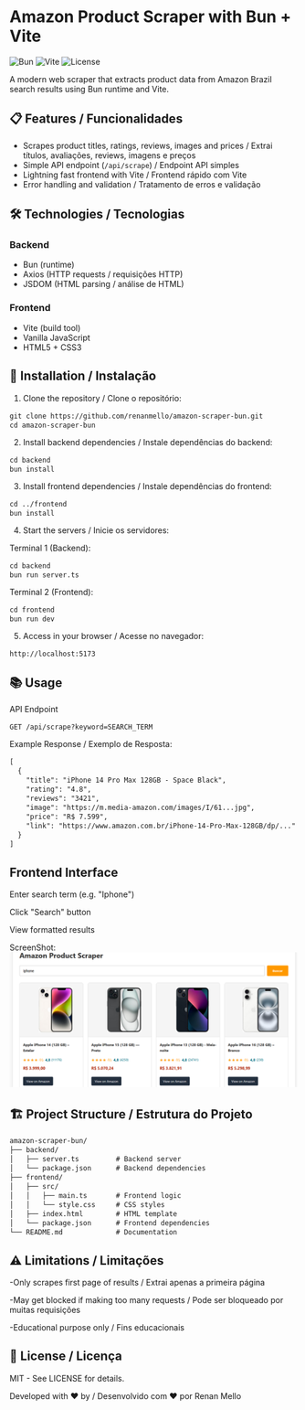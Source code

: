 # Amazon Product Scraper with Bun + Vite

![Bun](https://img.shields.io/badge/Bun-1.0-%23000000)
![Vite](https://img.shields.io/badge/Vite-4.x-%23646CFF)
![License](https://img.shields.io/badge/License-MIT-orange)

A modern web scraper that extracts product data from Amazon Brazil search results using Bun runtime and Vite.

## 📋 Features / Funcionalidades

- Scrapes product titles, ratings, reviews, images and prices / Extrai títulos, avaliações, reviews, imagens e preços
- Simple API endpoint (`/api/scrape`) / Endpoint API simples
- Lightning fast frontend with Vite / Frontend rápido com Vite
- Error handling and validation / Tratamento de erros e validação

## 🛠️ Technologies / Tecnologias

### Backend
- Bun (runtime)
- Axios (HTTP requests / requisições HTTP)
- JSDOM (HTML parsing / análise de HTML)

### Frontend
- Vite (build tool)
- Vanilla JavaScript
- HTML5 + CSS3
## 🚀 Installation / Instalação

1. Clone the repository / Clone o repositório:
```
git clone https://github.com/renanmello/amazon-scraper-bun.git
cd amazon-scraper-bun
```
2. Install backend dependencies / Instale dependências do backend:
```
cd backend
bun install
```
3. Install frontend dependencies / Instale dependências do frontend:
```
cd ../frontend
bun install
```
4. Start the servers / Inicie os servidores:

Terminal 1 (Backend):
```
cd backend
bun run server.ts
```
Terminal 2 (Frontend):
```
cd frontend
bun run dev
```

5. Access in your browser / Acesse no navegador:
```
http://localhost:5173
```
## 📚 Usage
API Endpoint
```
GET /api/scrape?keyword=SEARCH_TERM
```
Example Response / Exemplo de Resposta:
```
[
  {
    "title": "iPhone 14 Pro Max 128GB - Space Black",
    "rating": "4.8",
    "reviews": "3421",
    "image": "https://m.media-amazon.com/images/I/61...jpg",
    "price": "R$ 7.599",
    "link": "https://www.amazon.com.br/iPhone-14-Pro-Max-128GB/dp/..."
  }
]
```

## Frontend Interface
Enter search term (e.g. "Iphone")

Click "Search" button

View formatted results

ScreenShot:
![Screenshot](screenshot.png)


## 🏗️ Project Structure / Estrutura do Projeto
```
amazon-scraper-bun/
├── backend/
│   ├── server.ts         # Backend server
│   └── package.json      # Backend dependencies
├── frontend/
│   ├── src/
│   │   ├── main.ts       # Frontend logic
│   │   └── style.css     # CSS styles
│   ├── index.html        # HTML template
│   └── package.json      # Frontend dependencies
└── README.md             # Documentation
```

## ⚠️  Limitations / Limitações
-Only scrapes first page of results / Extrai apenas a primeira página

-May get blocked if making too many requests / Pode ser bloqueado por muitas requisições

-Educational purpose only / Fins educacionais

## 📄 License / Licença
MIT - See LICENSE for details.

Developed with ❤️ by / Desenvolvido com ❤️ por Renan Mello
